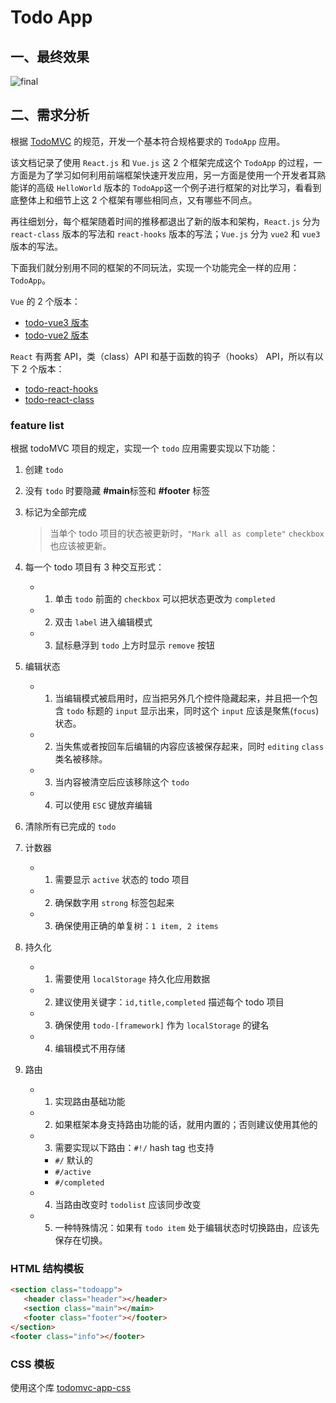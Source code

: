 # Todo App

## 一、最终效果

![final](/hero.png)

## 二、需求分析

根据 [TodoMVC](https://todomvc.com/) 的规范，开发一个基本符合规格要求的 `TodoApp` 应用。

该文档记录了使用 `React.js` 和 `Vue.js` 这 2 个框架完成这个 `TodoApp` 的过程，一方面是为了学习如何利用前端框架快速开发应用，另一方面是使用一个开发者耳熟能详的高级 `HelloWorld` 版本的 `TodoApp`这一个例子进行框架的对比学习，看看到底整体上和细节上这 2 个框架有哪些相同点，又有哪些不同点。

再往细划分，每个框架随着时间的推移都退出了新的版本和架构，`React.js` 分为 `react-class` 版本的写法和 `react-hooks` 版本的写法；`Vue.js` 分为 `vue2` 和 `vue3` 版本的写法。

下面我们就分别用不同的框架的不同玩法，实现一个功能完全一样的应用：`TodoApp`。

`Vue` 的 2 个版本：

- [todo-vue3 版本](../todo-vue3/)
- [todo-vue2 版本](../todo-vue2/)

`React` 有两套 API，类（class）API 和基于函数的钩子（hooks） API，所以有以下 2 个版本：

- [todo-react-hooks](../todo-react-hooks/)
- [todo-react-class](../todo-react-class/)

### feature list

根据 todoMVC 项目的规定，实现一个 `todo` 应用需要实现以下功能：

1. 创建 `todo`
2. 没有 `todo` 时要隐藏 **#main**标签和 **#footer** 标签
3. 标记为全部完成

   > 当单个 todo 项目的状态被更新时，`"Mark all as complete"` `checkbox` 也应该被更新。

4. 每一个 todo 项目有 3 种交互形式：

   - 1. 单击 `todo` 前面的 `checkbox` 可以把状态更改为 `completed`
   - 2. 双击 `label` 进入编辑模式
   - 3. 鼠标悬浮到 `todo` 上方时显示 `remove` 按钮

5. 编辑状态

   - 1. 当编辑模式被启用时，应当把另外几个控件隐藏起来，并且把一个包含 `todo` 标题的 `input` 显示出来，同时这个 `input` 应该是聚焦(`focus`)状态。
   - 2. 当失焦或者按回车后编辑的内容应该被保存起来，同时 `editing` `class` 类名被移除。
   - 3. 当内容被清空后应该移除这个 `todo`
   - 4. 可以使用 `ESC` 键放弃编辑

6. 清除所有已完成的 `todo`

7. 计数器

   - 1. 需要显示 `active` 状态的 todo 项目
   - 2. 确保数字用 `strong` 标签包起来
   - 3. 确保使用正确的单复树：`1 item, 2 items`

8. 持久化

   - 1. 需要使用 `localStorage` 持久化应用数据
   - 2. 建议使用关键字：`id,title,completed` 描述每个 todo 项目
   - 3. 确保使用 `todo-[framework]` 作为 `localStorage` 的键名
   - 4. 编辑模式不用存储

9. 路由

   - 1. 实现路由基础功能
   - 2. 如果框架本身支持路由功能的话，就用内置的；否则建议使用其他的
   - 3. 需要实现以下路由：`#!/` hash tag 也支持
     - `#/` 默认的
     - `#/active`
     - `#/completed`
   - 4. 当路由改变时 `todolist` 应该同步改变
   - 5. 一种特殊情况：如果有 `todo item` 处于编辑状态时切换路由，应该先保存在切换。

### HTML 结构模板

```html
<section class="todoapp">
   <header class="header"></header>
   <section class="main"></main>
   <footer class="footer"></footer>
</section>
<footer class="info"></footer>
```

### CSS 模板

使用这个库 [todomvc-app-css](https://github.com/tastejs/todomvc-app-css/blob/master/index.css)

